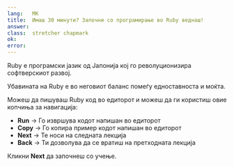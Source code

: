 ```yaml
---
lang:   MK
title:  Имаш 30 минути? Започни со програмирање во Ruby веднаш!
answer:
class:  stretcher chapmark
ok:
error:
---
```


Ruby е програмски јазик од Јапонија кој го револуционизира софтверскиот развој.

Убавината на Ruby е во неговиот баланс помеѓу едноставноста и моќта.

Можеш да пишуваш Ruby код во едиторот и можеш да ги користиш овие копчиња за навигација:

- __Run__ &rarr; Го извршува кодот напишан во едиторот
- __Copy__ &rarr; Го копира пример кодот напишан во едиторот
- __Next__ &rarr; Те носи на следната лекција
- __Back__ &rarr; Ти дозволува да се вратиш на претходната лекција

<div class="foxes">Кликни <strong>Next</strong> да започнеш со учење.</div>
